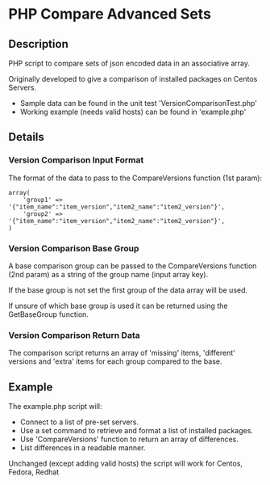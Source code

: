 PHP Compare Advanced Sets
=========================

Description
-----------
PHP script to compare sets of json encoded data in an associative array.

Originally developed to give a comparison of installed packages on Centos Servers.

* Sample data can be found in the unit test 'VersionComparisonTest.php'
* Working example (needs valid hosts) can be found in 'example.php'

Details
-------
### Version Comparison Input Format

The format of the data to pass to the CompareVersions function (1st param):

```
array(
	'group1' => '{"item_name":"item_version","item2_name":"item2_version"}',
	'group2' => '{"item_name":"item_version","item2_name":"item2_version"}',
)
```

### Version Comparison Base Group

A base comparison group can be passed to the CompareVersions function (2nd param) as
a string of the group name (input array key).

If the base group is not set the first group of the data array will be used.

If unsure of which base group is used it can be returned using the GetBaseGroup function.

### Version Comparison Return Data

The comparison script returns an array of 'missing' items, 'different' versions and 'extra' items
for each group compared to the base.

Example
-------
The example.php script will:
* Connect to a list of pre-set servers.
* Use a set command to retrieve and format a list of installed packages.
* Use 'CompareVersions' function to return an array of differences.
* List differences in a readable manner.

Unchanged (except adding valid hosts) the script will work for Centos, Fedora, Redhat

